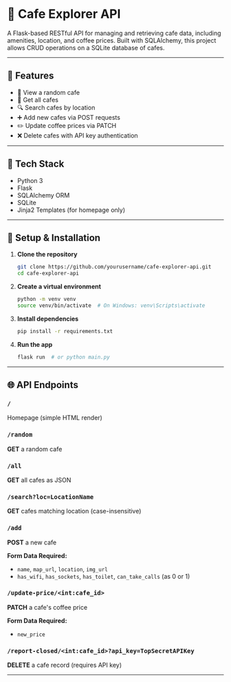 # 🍯 Cafe Explorer API

A Flask-based RESTful API for managing and retrieving cafe data, including amenities, location, and coffee prices. Built with SQLAlchemy, this project allows CRUD operations on a SQLite database of cafes.

---

## 📅 Features

* 🌉 View a random cafe
* 📂 Get all cafes
* 🔍 Search cafes by location
* ➕ Add new cafes via POST requests
* ✏️ Update coffee prices via PATCH
* ❌ Delete cafes with API key authentication

---

## 🚀 Tech Stack

* Python 3
* Flask
* SQLAlchemy ORM
* SQLite
* Jinja2 Templates (for homepage only)

---

## 🔧 Setup & Installation

1. **Clone the repository**

   ```bash
   git clone https://github.com/yourusername/cafe-explorer-api.git
   cd cafe-explorer-api
   ```

2. **Create a virtual environment**

   ```bash
   python -m venv venv
   source venv/bin/activate  # On Windows: venv\Scripts\activate
   ```

3. **Install dependencies**

   ```bash
   pip install -r requirements.txt
   ```

4. **Run the app**

   ```bash
   flask run  # or python main.py
   ```

---

## 🌐 API Endpoints

### `/`

Homepage (simple HTML render)

### `/random`

**GET** a random cafe

### `/all`

**GET** all cafes as JSON

### `/search?loc=LocationName`

**GET** cafes matching location (case-insensitive)

### `/add`

**POST** a new cafe

**Form Data Required:**

* `name`, `map_url`, `location`, `img_url`
* `has_wifi`, `has_sockets`, `has_toilet`, `can_take_calls` (as 0 or 1)

### `/update-price/<int:cafe_id>`

**PATCH** a cafe's coffee price

**Form Data Required:**

* `new_price`

### `/report-closed/<int:cafe_id>?api_key=TopSecretAPIKey`

**DELETE** a cafe record (requires API key)

---


